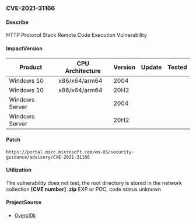 ###  CVE-2021-31166

#### Describe

HTTP Protocol Stack Remote Code Execution Vulnerability

#### ImpactVersion

| Product        | CPU Architecture | Version | Update | Tested |
| -------------- | ---------------- | ------- | ------ | ------ |
| Windows 10     | x86/x64/arm64    | 2004    |        |        |
| Windows 10     | x86/x64/arm64    | 20H2    |        |        |
| Windows Server |                  | 2004    |        |        |
| Windows Server |                  | 20H2    |        |        |

#### Patch

```
https://portal.msrc.microsoft.com/en-US/security-guidance/advisory/CVE-2021-31166
```

#### Utilization

The vulnerability does not test, the root directory is stored in the network collection **[CVE number] .zip** EXP or POC, code status unknown

#### ProjectSource

- [0vercl0k](https://github.com/0vercl0k/CVE-2021-31166)

